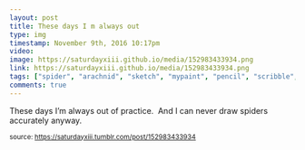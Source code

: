 ```yaml
---
layout: post
title: These days I m always out 
type: img
timestamp: November 9th, 2016 10:17pm
video: 
image: https://saturdayxiii.github.io/media/152983433934.png
link: https://saturdayxiii.github.io/media/152983433934.png
tags: ["spider", "arachnid", "sketch", "mypaint", "pencil", "scribble", "illustration", "art"]
comments: true
---
```


These days I’m always out of practice.  And I can never draw spiders accurately anyway.
 
  
<small>source: https://saturdayxiii.tumblr.com/post/152983433934</small>